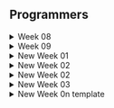 ## Programmers

<details>
  <summary>Week 08</summary>
    <div>

> 8주차 (2024.07.08 - 2024.07.18)

1. 데이터 분석
    - 일자: 2024.07.18
    - 알고리즘: 기본
    - 고민: 5분
    - 코딩: 5분
    - 답안 설명
        1. label로 변수명을 설정해두고 인덱스를 찾아서 조건을 조회하는 방식으로 진행함
        2. 데이터 크기가 크지 않고 쉽게 생각이 가능해서 바로 풂

2. 이웃한 칸
    - 일자: 2024.07.18
    - 알고리즘: 기본
    - 고민: 3분
    - 코딩: 3분
    - 답안 설명
        1. dfs/bfs에서 좌표를 탐색하기 위해 나아가기 위한 첫번째 문제라 쉬웠음
        
3. 붕대 감기
    - 일자: 2024.07.18
    - 알고리즘: 구현
    - 고민: 19분
    - 코딩: 6분
    - 답안 설명
        1. t를 한 번씩 업데이트 하는 방법보다, attacks의 공격 시점을 queue로 생각해서 빼내고, 그 시점에 맞게 업데이트 하는 방식을 떠올림
        2. 이를 위해서는 회복 -> 공격 -> 시간 업데이트 순으로 구성해야 했음
        3. 단, 공격 시점에는 힐을 못하므로 1초를 빼도록 함

</details>


<details>
  <summary>Week 09</summary>
    <div>

> 9주차 (2024.07.22 - 2024.07.29)

1. 가장 많이 받은 선물
    - 일자: 2024.07.29
    - 알고리즘: 구현
    - 고민: 10분
    - 코딩: 25분
    - 답안 설명
        1. 딕셔너리를 써서 각 사람의 친구별 선물 횟수를 기록
        2. 딕셔너리를 써서 각 사람의 선물지수도 기록
        3. 이중 반복문으로 예측 결과 도출
        4. 인덱싱이 중요


</details>

<details>
  <summary> New Week 01</summary>
    <div>

> 1주차 (2024.09.05 - 2024.09.08)

1. 삼각 달팽이
    - 일자: 2024.09.05
    - 알고리즘: 구현/수학
    - 고민: 40분
    - 코딩: 15분
    - 답안 설명
        - 왼쪽 변을 지나갈 때는 계차수열로 해당 층(floor)값부터 아래로 갈수록 1씩 증가한 값을 차수로 더함
        - 아래 변을 지나갈 때는 등차수열로 증가 1씩 증가
        - 오른 변을 지나갈 때는 계차수열로 해당 층(floor)값부터 위로 갈수록 1씩 뺀 값 차수로 뺌
        - result = [0]에서 시작해서 이전의 값에 대해 해당되는 점화식을 계산하는 방식으로 해결
        - 이를 위해서는 n일 때 숫자 i가 해당하는 floor를 구하는 방법이 필요했는데, 반복문으로 딕셔너리에 저장
        - 달팽이 모양으로 변의 길이가 n에서 시작해서 0이 될 때까지 시행되므로 while문으로 n을 1씩 빼가며 반복문을 수행

2. 배달
    - 일자: 2024.09.06
    - 알고리즘: 다익스트라, 플로이드-워셜
    - 고민: 40분
    - 코딩: 30분
    - 답안 설명
        - 다익스트라 알고리즘은 heapq를 사용해, 최소힙을 꺼내서 최단 거리에 반영하는 방식
        - 이를 위해 heappush 할 때 (거리, 노드)로 저장해야 함 (첫번째 인덱스를 기준으로 해서)
        - 플로이드-워셜 방법은 삼중 반복문을 써서 중간 지점인 k가 있다고 하고 i-j와 i-k + k-j 중 작은 값을 저장하는 방식
        - 두 방식 모두 결과는 (N + 1) * (N + 1) 2차원 배열을 그려서 저장하며, 초기값으로는 inf를 설정

3. N-Queen
    - 일자: 2024.09.07
    - 알고리즘: 백트래킹, DFS
    - 고민: 30분
    - 코딩: 30분
    - 답안 설명
        - 완전탐색이 필요하나, 2차원 배열로 볼 경우 시간 초과 문제 발생
        - 백트래킹을 쓰면서도 1차원적으로 사용하는 영리함을 발휘해야 했음
        - 특히, 대각선 방향을 고려하기 위해서는 기울기를 생각해서 행과 행 사이의 거리와 열과 열 사이의 절댓값 거리를 고려하는 방식을 써야했는데, 이 방법은 죽어도 못 떠올렸을 것 같음
        - 이렇게 파고들다가 level == n이면 return 1 하고 cnt에 추가하는 방식
        - 또한, dfs 인자 중 하나로 리스트를 추가해서 다음 행의 퀸의 열 위치를 append함

</details>

<details>
  <summary> New Week 02</summary>
    <div>

> 2주차 (2024.09.09 - 2024.09.15)

1. 프렌즈4블록
    - 일자: 2024.09.09
    - 알고리즘: 구현
    - 고민: 40분
    - 코딩: 25분
    - 답안 설명
        - set으로 삭제 인덱스를 저장하되, 각 열별로 삭제해야 할 행 위치를 열 단위로 저장했다.
        - 빈 공간을 채우는 것은 string으로 바꾼 후 0인 공간을 replace하고, zfill을 쓰는 방식으로 해결했다.
        - 다만, transpose 과정이 필요했는데, 이를 좀 더 깔끔하게 하기 위해서 zip(*board)를 썼으면 좋았을 것 같다.

2. 파일명 정렬
    - 일자: 2024.09.10
    - 알고리즘: 문자열, 정렬
    - 고민: 10분
    - 코딩: 36분
    - 답안 설명
        - 문자열을 앞에서부터 pop하면서 HEAD 부분과 NUMBER 부분 구분, TAIL은 정렬에 쓰지 않아 저장 안 함
        - sorted의 key를 써서 HEAD, NORMAL 순서로 정렬
        - 정답을 보기 전에 일부 케이스에서 자꾸 안돼서 특수문자에서 실수했다고 생각하고 이 부분만 봤는데, 시간 낭비함..

3. n진수 게임
    - 일자: 2024.09.11
    - 알고리즘: 수학, 문자열
    - 고민: 15분
    - 코딩: 10분
    - 답안 설명
        - 10-15는 A-F로 대응시키기 위해 dict에서 끌어오는 방법 사용
        - 리스트는 나중에 join해야 되니까 문자열에 결과를 저장함
        - n진법은 divmod(i, n)을 i가 0이 될 때까지 시행하는 방식
        - 최종적으로 리스트 인덱싱을 활용해 답안 return

4. 후보키
    - 일자: 2024.09.12
    - 알고리즘: 완전탐색
    - 고민: 5분
    - 코딩: 30분
    - 답안 설명
        - 행과 열의 개수를 구한 후, 열의 조합을 사용해 풀이
        - 집합을 위주로 쓴 이유는 유일성 확인의 경우 중복된 행이 있으면 길이로 판단하기 위해서
        - 최소성을 확인하기 위해서는 지금 보고 있는 칼럼이 이미 등록된 적이 있는지 확인해야 했는데, 반복문으로 하나씩 확인함
        - 행의 개수가 최대 20이고 열의 개수가 최대 8개로 전체 조합을 고려해도 그 수가 많지 않아서 완전탐색으로 확인함

5. 스킬트리
    - 일자: 2024.09.13
    - 알고리즘: 큐
    - 고민: 5분
    - 코딩: 15분
    - 답안 설명
        - 선행 스킬과 관련 있는 스킬만 우선 남기고 차례대로 popleft해서 비교 (pop(0) 사용)
        - 근데 실수로, pop(0)를 안 하고 pop()을 써가지고 틀림
        - 테케에서는 다 맞는 거로 떠서, 실제 코테라면 그냥 틀렸을 것이라 주의 필요

6. 방문 길이
    - 일자: 2024.09.14
    - 알고리즘: 구현
    - 고민: 7분
    - 코딩: 8분
    - 답안 설명
        - 집합 자료형을 써서, x1, x2와 y1, y2를 모두 기록했다.
        - 양방향을 고려하기 위해서 저장할 때는 x1, x2와 y1, y2를 각각 정렬하는 방법을 사용했다.

7. 괄호 변환
    - 일자: 2024.09.15
    - 알고리즘: 스택, 큐, dfs
    - 고민: 30분
    - 코딩: 40분
    - 답안 설명
        - 주어진 작동 순서를 그대로 잘 따르는 것이 관건
        - 특히, 4단계 재귀적으로 v를 확인하고, u를 뒤집는다 이 말을 잘 읽고 수행해야 함
        - dfs의 인자 안에 문자열을 더해가며 푼 것은 처음인데 뭔가 이해가 갔다.
        - 다만, return을 잘 처리해야 했는데 실수를 했다
        - 그리고 재귀적인 u, v를 헷갈려서 잘 못 입력한 부분도 있어 어려웠다.
</details>

<details>
  <summary> New Week 02 </summary>
    <div>

> 2주차 (2024.09.16 - 2024.09.22)

1. 쿼드압축 후 개수 세기
    - 일자: 2024.09.17
    - 알고리즘: DFS
    - 고민: 40분
    - 코딩: 40분
    - 답안 설명
        - 나는 인덱싱을 활용하는 방식을 시도했으나 실패함
        - 정답을 보니, 깔끔하게 재귀함수를 사용함
        - start, end를 정하고 (start, end), (start, end + N), (start + N, end), (start + N, end + N) 네 가지 방향으로 타고 들어감
        - temp에 저장한 원소와 비교하여 같지 않으면 바로 그 아래 단위로 네 방향으로 타고 가면 된 다는 점을 배웠음

2. 메뉴 리뉴얼
    - 일자: 2024.09.18
    - 알고리즘: 완전 탐색
    - 고민: 30분
    - 코딩: 30분
    - 답안 설명
        - 최소 2명 이상이 주문한 최소 2가지 이상의 메뉴 조합을 전부 봐야 해서 combinations로 사람을 택하고 두 사람의 교집합을 확인하는 완전 탐색 사용
        - 사전 자료형을 써서 각 하위조합을 키로, 집합 자료형을 value로 하여 집합에 사람을 추가
        - 이 중에서 가장 많이 주문된 조합을 찾기 위해 key 문자열의 길이별로 len(value) 값이 가장 큰 조합을 저장해 나감
    - 답안 참고
        - Counter와 most_common() 메소드로 풀어 깔끔하게 푼 답안이 있었음
        - 나와 거의 동일한 방식이지만, combination 조합을 자동으로 Counter로 저장하는 깔끔함이 좋았음
        - 그리고 most_common의 인자에 대해서 n을 입력하면 최빈값 n개를 찾아주는데 입력하지 않으면 내림차순으로 반환함
        - 이를 적극 활용하는 것이 인상적이었음. 까먹지 말고 나도 쓰자.

</details>

<details>
  <summary> New Week 03 </summary>
    <div>

> 3주차 (2024.09.23 - 2024.09.29)

1. 거리두기 확인하기
    - 일자: 2024.09.25
    - 알고리즘: dfs
    - 고민: 15분
    - 코딩: 15분
    - 답안 설명
        - 사람의 위치를 미리 저장해둠
        - dfs로 들어가되, level 2에 도달하면 종료
        - dfs로 들어가되 level 2 미만인 시점에서
            - 움직이고자 하는 다음 노드가 P이면 결과를 False로 두고 return
            - 다음 노드가 X이면 continue로 다른 움직일 위치를 봄
            - 다음 노드가 O이면 visited에 기록하고 다음 level로 넘어감
        - result가 False로 나온 경우에는 바로 거리두기 0으로 기록

2. 
    - 일자: 2024.09.
    - 알고리즘: 
    - 고민: 분
    - 코딩: 분
    - 답안 설명
        - 

3. 
    - 일자: 2024.09.
    - 알고리즘: 
    - 고민: 분
    - 코딩: 분
    - 답안 설명
        - 
4. 
    - 일자: 2024.09.
    - 알고리즘: 
    - 고민: 분
    - 코딩: 분
    - 답안 설명
        - 

5. 
    - 일자: 2024.09.
    - 알고리즘: 
    - 고민: 분
    - 코딩: 분
    - 답안 설명
        - 

6. 
    - 일자: 2024.09.
    - 알고리즘: 
    - 고민: 분
    - 코딩: 분
    - 답안 설명
        - 

7. 
    - 일자: 2024.09.
    - 알고리즘: 
    - 고민: 분
    - 코딩: 분
    - 답안 설명
        - 
</details>

<details>
  <summary> New Week 0n template</summary>
    <div>

> n주차 (2024.09. - 2024.09.)

1. 
    - 일자: 2024.09.
    - 알고리즘:
    - 고민: 분
    - 코딩: 분
    - 답안 설명
        - 

2. 
    - 일자: 2024.09.
    - 알고리즘: 
    - 고민: 분
    - 코딩: 분
    - 답안 설명
        - 

3. 
    - 일자: 2024.09.
    - 알고리즘: 
    - 고민: 분
    - 코딩: 분
    - 답안 설명
        - 
4. 
    - 일자: 2024.09.
    - 알고리즘: 
    - 고민: 분
    - 코딩: 분
    - 답안 설명
        - 

5. 
    - 일자: 2024.09.
    - 알고리즘: 
    - 고민: 분
    - 코딩: 분
    - 답안 설명
        - 

6. 
    - 일자: 2024.09.
    - 알고리즘: 
    - 고민: 분
    - 코딩: 분
    - 답안 설명
        - 

7. 
    - 일자: 2024.09.
    - 알고리즘: 
    - 고민: 분
    - 코딩: 분
    - 답안 설명
        - 
</details>